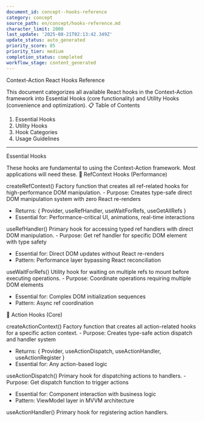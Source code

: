 ```yaml
---
document_id: concept--hooks-reference
category: concept
source_path: en/concept/hooks-reference.md
character_limit: 2000
last_update: '2025-08-21T02:13:42.349Z'
update_status: auto_generated
priority_score: 85
priority_tier: medium
completion_status: completed
workflow_stage: content_generated
---
```

Context-Action React Hooks Reference

This document categorizes all available React hooks in the Context-Action framework into Essential Hooks (core functionality) and Utility Hooks (convenience and optimization). 📋 Table of Contents

1. Essential Hooks
2. Utility Hooks
3. Hook Categories
4. Usage Guidelines

---

Essential Hooks

These hooks are fundamental to using the Context-Action framework. Most applications will need these. 🔧 RefContext Hooks (Performance)

createRefContext<T>()
Factory function that creates all ref-related hooks for high-performance DOM manipulation. - Purpose: Creates type-safe direct DOM manipulation system with zero React re-renders
- Returns: { Provider, useRefHandler, useWaitForRefs, useGetAllRefs }
- Essential for: Performance-critical UI, animations, real-time interactions

useRefHandler()
Primary hook for accessing typed ref handlers with direct DOM manipulation. - Purpose: Get ref handler for specific DOM element with type safety
- Essential for: Direct DOM updates without React re-renders
- Pattern: Performance layer bypassing React reconciliation

useWaitForRefs()
Utility hook for waiting on multiple refs to mount before executing operations. - Purpose: Coordinate operations requiring multiple DOM elements
- Essential for: Complex DOM initialization sequences
- Pattern: Async ref coordination

🎯 Action Hooks (Core)

createActionContext<T>()
Factory function that creates all action-related hooks for a specific action context. - Purpose: Creates type-safe action dispatch and handler system
- Returns: { Provider, useActionDispatch, useActionHandler, useActionRegister }
- Essential for: Any action-based logic

useActionDispatch()
Primary hook for dispatching actions to handlers. - Purpose: Get dispatch function to trigger actions
- Essential for: Component interaction with business logic
- Pattern: ViewModel layer in MVVM architecture

useActionHandler()
Primary hook for registering action handlers.
